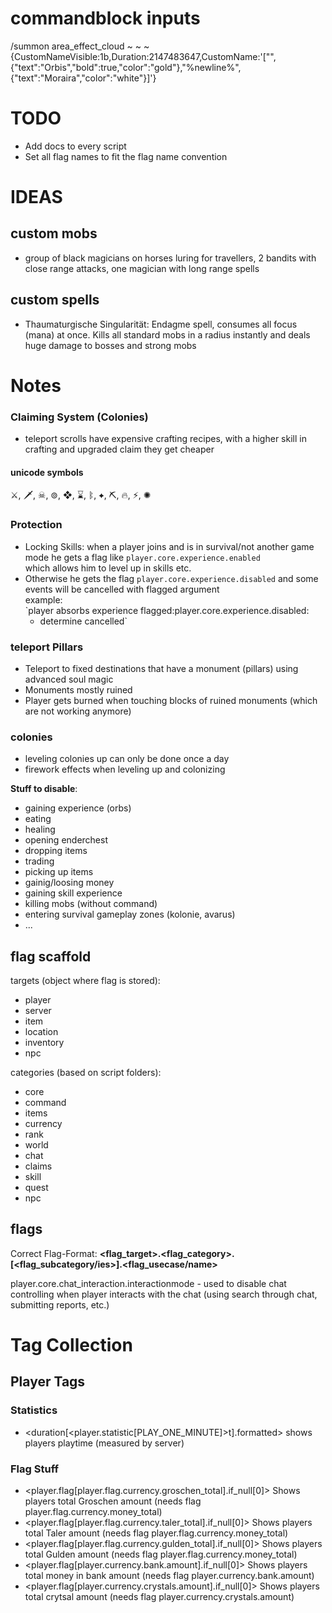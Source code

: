 # commandblock inputs

/summon area_effect_cloud ~ ~ ~ {CustomNameVisible:1b,Duration:2147483647,CustomName:'["",{"text":"Orbis","bold":true,"color":"gold"},"%newline%",{"text":"Moraira","color":"white"}]'}


# TODO

- Add docs to every script
- Set all flag names to fit the flag name convention

# IDEAS

## custom mobs

- group of black magicians on horses luring for travellers, 2 bandits with close range attacks, one magician with long range spells

## custom spells

- Thaumaturgische Singularität: Endagme spell, consumes all focus (mana) at once. Kills all standard mobs in a radius instantly and deals huge damage to bosses and strong mobs

# Notes

### Claiming System (Colonies)

- teleport scrolls have expensive crafting recipes, with a higher skill in crafting and upgraded claim they get cheaper

#### unicode symbols

⚔, 🗡, ☠, ⊚, ❖, ⌛, ᛔ, ✦, ⛏, 🔥, ⚡, ✺

### Protection
- Locking Skills: when a player joins and is in survival/not another game mode he gets a flag like `player.core.experience.enabled`  
which allows him to level up in skills etc.
- Otherwise he gets the flag `player.core.experience.disabled` and some events will be cancelled with flagged argument  
example:  
`player absorbs experience flagged:player.core.experience.disabled:  
  - determine cancelled`

### teleport Pillars

- Teleport to fixed destinations that have a monument (pillars) using advanced soul magic
- Monuments mostly ruined
- Player gets burned when touching blocks of ruined monuments (which are not working anymore)

### colonies

- leveling colonies up can only be done once a day
- firework effects when leveling up and colonizing

**Stuff to disable**:

- gaining experience (orbs)
- eating
- healing
- opening enderchest
- dropping items
- trading
- picking up items
- gainig/loosing money
- gaining skill experience
- killing mobs (without command)
- entering survival gameplay zones (kolonie, avarus)
- ...

## flag scaffold

targets (object where flag is stored):
- player
- server
- item
- location
- inventory
- npc

categories (based on script folders):
- core
- command
- items
- currency
- rank
- world
- chat
- claims
- skill
- quest
- npc

## flags

Correct Flag-Format:
**<flag_target>.<flag_category>.[<flag_subcategory/ies>].<flag_usecase/name>**

player.core.chat_interaction.interactionmode - used to disable chat controlling when player interacts with the chat (using search through chat, submitting reports, etc.)

# Tag Collection

## Player Tags

### Statistics

- <duration[<player.statistic[PLAY_ONE_MINUTE]>t].formatted>
  shows players playtime (measured by server)

### Flag Stuff

- <player.flag[player.flag.currency.groschen_total].if_null[0]>
  Shows players total Groschen amount (needs flag player.flag.currency.money_total)
- <player.flag[player.flag.currency.taler_total].if_null[0]>
  Shows players total Taler amount (needs flag player.flag.currency.money_total)
- <player.flag[player.flag.currency.gulden_total].if_null[0]>
  Shows players total Gulden amount (needs flag player.flag.currency.money_total)
- <player.flag[player.currency.bank.amount].if_null[0]>
  Shows players total money in bank amount (needs flag player.currency.bank.amount)
- <player.flag[player.currency.crystals.amount].if_null[0]>
  Shows players total crytsal amount (needs flag player.currency.crystals.amount)